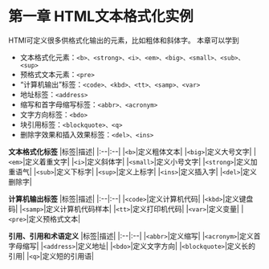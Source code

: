 # 第一章 HTML文本格式化实例

HTMl可定义很多供格式化输出的元素，比如粗体和斜体字。
本章可以学到
* 文本格式化元素：``<b>、<strong>、<i>、<em>、<big>、<small>、<sub>、<sup>``
* 预格式文本元素：``<pre>``
* “计算机输出”标签：``<code>、<kbd>、<tt>、<samp>、<var>``
* 地址标签：``<address>``
* 缩写和首字母缩写标签：``<abbr>、<acronym>``
* 文字方向标签：``<bdo>``
* 块引用标签：``<blockquote>、<q>``
* 删除字效果和插入效果标签：``<del>、<ins>``

<b>文本格式化标签</b>
|标签|描述|
|:--|:--|
|``<b>``|定义粗体文本|
|``<big>``|定义大号文字|
|``<em>``|定义着重文字|
|``<i>``|定义斜体字|
|``<small>``|定义小号文字|
|``<strong>``|定义加重语气|
|``<sub>``|定义下标字|
|``<sup>``|定义上标字|
|``<ins>``|定义插入字|
|``<del>``|定义删除字|

<b>计算机输出标签</b>
|标签|描述|
|:--|:--|
|``<code>``|定义计算机代码|
|``<kbd>``|定义键盘码|
|``<samp>``|定义计算机代码样本|
|``<tt>``|定义打印机代码|
|``<var>``|定义变量|
|``<pre>``|定义预格式文本|

<b>引用、引用和术语定义</b>
|标签|描述|
|:--|:--|
|``<abbr>``|定义缩写|
|``<acronym>``|定义首字母缩写|
|``<address>``|定义地址|
|``<bdo>``|定义文字方向|
|``<blockquote>``|定义长的引用|
|``<q>``|定义短的引用语|
